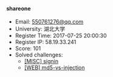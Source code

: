 #### shareone  

* Email: 550761276@qq.com  
* University: 湖北大学  
* Register Time: 2017-07-25 20:00:30  
* Register IP: 58.19.33.241  
* Score: 101  
* Solved challenges: 
  * [[MISC] signin](https://github.com/SniperOJ/Challenges/blob/master/web/signin.json)  
  * [[WEB] md5-vs-injection](https://github.com/SniperOJ/Challenges/blob/master/web/md5-vs-injection.json)  
